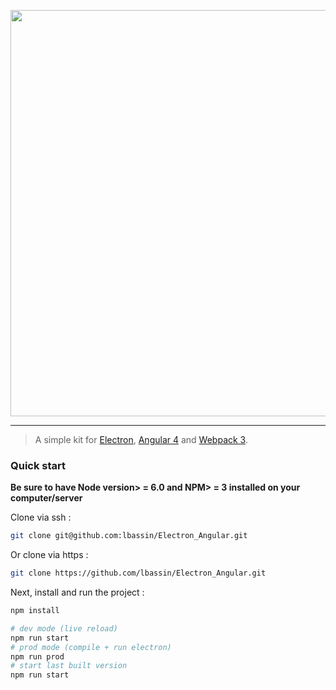 <p align="center">
    <img src="https://i.imgur.com/w9lqUrU.png" width="650">
</p>

<hr>

> A simple kit for [Electron](https://electron.atom.io), [Angular 4](https://angular.io) and [Webpack 3](https://webpack.js.org).

### Quick start
**Be sure to have Node version> = 6.0 and NPM> = 3 installed on your computer/server**

Clone via ssh :
```bash
git clone git@github.com:lbassin/Electron_Angular.git
```

Or clone via https :
```bash
git clone https://github.com/lbassin/Electron_Angular.git
```

Next, install and run the project :
```bash
npm install

# dev mode (live reload)
npm run start
# prod mode (compile + run electron)
npm run prod 
# start last built version
npm run start 
```
